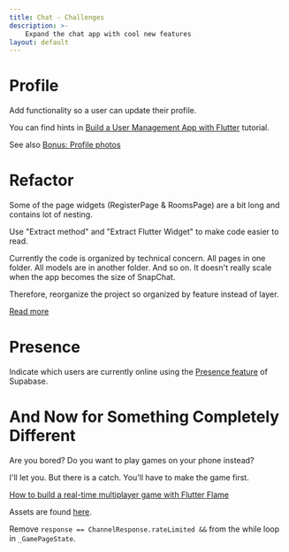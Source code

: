 ```yaml
---
title: Chat - Challenges
description: >-
    Expand the chat app with cool new features
layout: default
---
```


# Profile

Add functionality so a user can update their profile.

You can find hints in [Build a User Management App with
Flutter](https://supabase.com/docs/guides/getting-started/tutorials/with-flutter)
tutorial.

See also [Bonus: Profile photos](https://supabase.com/docs/guides/getting-started/tutorials/with-flutter?platform=web#bonus-profile-photos)

# Refactor

Some of the page widgets (RegisterPage & RoomsPage) are a bit long and contains
lot of nesting.

Use "Extract method" and "Extract Flutter Widget" to make code easier to read.

Currently the code is organized by technical concern.
All pages in one folder.
All models are in another folder.
And so on.
It doesn't really scale when the app becomes the size of SnapChat.

Therefore, reorganize the project so organized by feature instead of layer.

[Read more](../quality/folder-structure)

# Presence

Indicate which users are currently online using the [Presence
feature](https://supabase.com/docs/guides/realtime/presence?language=dart) of
Supabase.

# And Now for Something Completely Different

Are you bored?
Do you want to play games on your phone instead?

I'll let you.
But there is a catch.
You'll have to make the game first.

[How to build a real-time multiplayer game with Flutter
Flame](https://supabase.com/blog/flutter-real-time-multiplayer-game)

Assets are found
[here](https://github.com/supabase/supabase/tree/master/examples/realtime/flutter-multiplayer-shooting-game/assets/images).

Remove `response == ChannelResponse.rateLimited &&` from the while loop in
`_GamePageState`.